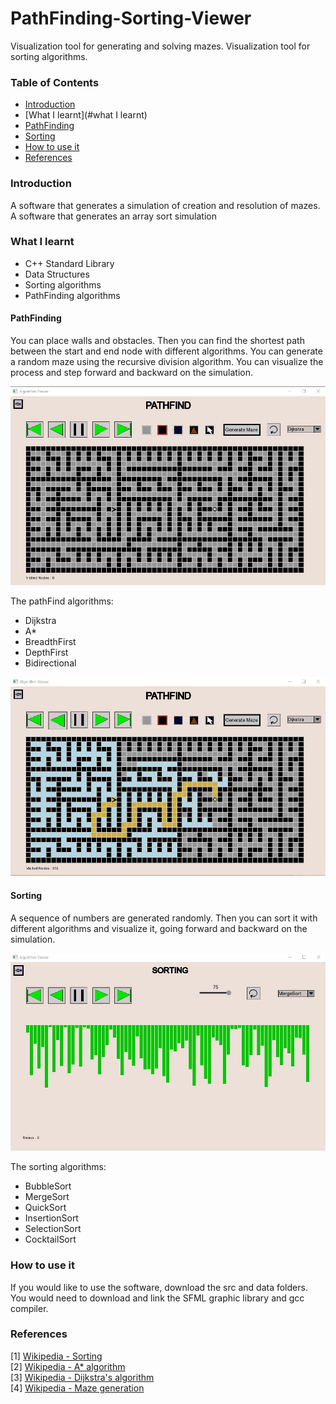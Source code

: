 # PathFinding-Sorting-Viewer
Visualization tool for generating and solving mazes.
Visualization tool for sorting algorithms.


### Table of Contents
- [Introduction](#introduction)
- [What I learnt](#what I learnt)
- [PathFinding](#pathFinding)
- [Sorting](#sorting)
- [How to use it](#how-to-use-it)
- [References](#references)

### Introduction

A software that generates a simulation of creation and resolution of mazes.
A software that generates an array sort simulation


### What I learnt

* C++ Standard Library
* Data Structures
* Sorting algorithms
* PathFinding algorithms

#### PathFinding

You can place walls and obstacles.
Then you can find the shortest path between the start and end node with different algorithms.
You can generate a random maze using the recursive division algorithm.
You can visualize the process and step forward and backward on the simulation.

<img src="https://github.com/Juanvoid01/PathFinding-Sorting-Viewer/blob/main/photos/MazeUnsolved.jpg" > <br>

The pathFind algorithms:
- Dijkstra
- A*
- BreadthFirst
- DepthFirst
- Bidirectional

<img src="https://github.com/Juanvoid01/PathFinding-Sorting-Viewer/blob/main/photos/MazeSolved.jpg" > <br>

#### Sorting

A sequence of numbers are generated randomly.
Then you can sort it with different algorithms and visualize it, going forward and backward on the simulation.

<img src="https://github.com/Juanvoid01/PathFinding-Sorting-Viewer/blob/main/photos/Sorting.jpg" > <br>

The sorting algorithms:
- BubbleSort
- MergeSort
- QuickSort
- InsertionSort
- SelectionSort
- CocktailSort
  
### How to use it

If you would like to use the software, download the src and data folders.
You would need to download and link the SFML graphic library and gcc compiler.

### References
[1] [Wikipedia - Sorting](https://en.wikipedia.org/wiki/Sorting_algorithm)<br>
[2] [Wikipedia - A* algorithm](https://en.wikipedia.org/wiki/A*_search_algorithm)<br>
[3] [Wikipedia - Dijkstra's algorithm](https://en.wikipedia.org/wiki/Dijkstra's_algorithm)<br>
[4] [Wikipedia - Maze generation](https://en.wikipedia.org/wiki/Maze_generation_algorithm)<br>